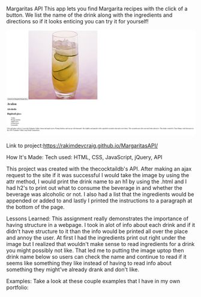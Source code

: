Margaritas API
This app lets you find Margarita recipes with the click of a button. We list the name of the drink along with
the ingredients and directions so if it looks enticing you can try it for yourself!

![pic](pic.jpg)

Link to project:https://rakimdevcraig.github.io/MargaritasAPI/

How It's Made:
Tech used: HTML, CSS, JavaScript, jQuery, API

This project was created with the thecocktaildb's API. After making an ajax request to the site if it was successful I would take the image by using the attr method, I would print the drink name to an h1 by using the .html and I had h2's to print out what to consume the beverage in and whether the beverage was alcoholic or not.
I also had a list that the ingredients would be appended or added to and lastly I printed the instructions to a paragraph at the bottom of the page.

Lessons Learned:
This assignment really demonstrates the importance of having structure in a webpage. I took in alot of info about each drink and if it didn't have structure to it than the info would be printed all over the place and annoy the user. At first I had the ingredients print out right under the image but I realized that wouldn't make sense to read ingredients for a drink you might possibly not like. That led me to putting the image uptop then drink name below so users can check the name and continue to read if it seems like something they like instead of having to read info about something they might've already drank and don't like.

Examples:
Take a look at these couple examples that I have in my own portfolio:
